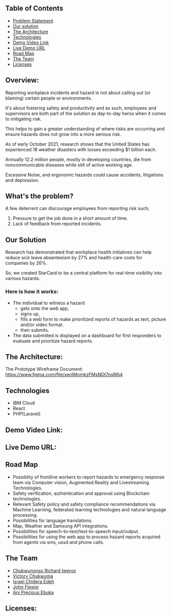 ## Table of Contents
- [Problem Statement](#the-problem)
- [Our solution](#our-solution)
- [The Architecture](#the-architecture)
- [Technologies](#technologies)
- [Demo Video Link](#demo-video-link)
- [Live Demo URL](#live-demo-url)
- [Road Map](#road-map)
- [The Team](#the-team)
- [Licenses](#licenses)


## Overview:
Reporting workplace incidents and hazard is not about calling out (or blaming) certain people or environments.

It's about fostering  safety and productivity and as such, employees and supervisors are both part of the solution as day-to-day heros when it comes to mitigating risk.

This helps to gain a greater understanding of where risks are occurring and ensure  hazards does not grow into a more serious risk.

As of early October 2021, research shows that  the United States has experienced 18 weather disasters with losses exceeding $1 billion each.

Annually 12.2 million people, mostly in developing countries, die from noncommunicable diseases while still of active working age.

Excessive Noise, and ergonomic hazards could cause accidents, litigations and depression.

## What's the problem?
A few deterrent can discourage employees from reporting risk such; 
 1. Pressure to get the job done in a short amount of time.
2.  Lack of feedback from reported incidents.

## Our Solution 
Research has demonstrated that workplace health initiatives can help reduce sick leave absenteeism by 27% and health-care costs for companies by 26%.

So, we created StarCard to be a central platform for real-time visibility into various hazards.

### Here is how it works:
- The individual to witness a hazard
  - gets onto the web app, 
  - signs up,
  - fills a web form to make prioritized reports of hazards as text, picture and/or video format.
  - then submits.
- The data submitted is displayed on a dashboard for first responders to evaluate and prioritize hazard reports.

## The Architecture:

The Prototype Wireframe Document: https://www.figma.com/file/xenIMomkzFMsNDt7nsR6j4

<!-- The Technologies/Hardwares/Softwares/Libraries/Datasets/APIs/Services/Systems used: -->
## Technologies
- IBM Cloud
- React
- PHP(Laravel)

## Demo Video Link:

## Live Demo URL:

## Road Map
- Possiblity of frontline workers to report hazards to emergency response team via Computer vision,  Augmented Reality and Livestreaming Technologies.
- Safety verification, authentication and approval using Blockchain technologies.
- Relevant Safety policy and  safety compliance recommendations via Machine Learning, federated learning technologies and natural language processing.
- Possibilities for language translations.
- Map, Weather and Samsung API integrations.
- Possibilities for speech-to-text/text-to-speech  input/output.
- Possibilities for using the web app to process hazard reports acquired from agents via sms, ussd and phone calls.
## The Team
- [Chukwunonso Richard Iwenor](https://github.com/RichardTalented)
- [Victory Chukwuma]()
- [Israel Chidera Edeh](https://github.com/IsraelChidera)
- [John Fiewor](https://github.com/Fiewor)
- [Ani Precious Ebuka]()

## Licenses:
